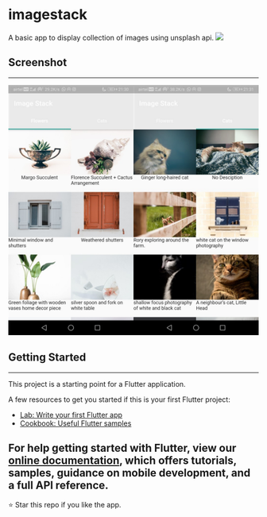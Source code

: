 # imagestack

A basic app to display collection of images using unsplash api.
![](https://img.shields.io/badge/Dart-Flutter-blue.svg?style=for-the-badge&logo=flutter)

## Screenshot
---
![Image1](Screenshot.jpg) 


## Getting Started
---

This project is a starting point for a Flutter application.

A few resources to get you started if this is your first Flutter project:

- [Lab: Write your first Flutter app](https://flutter.dev/docs/get-started/codelab)
- [Cookbook: Useful Flutter samples](https://flutter.dev/docs/cookbook)

For help getting started with Flutter, view our
[online documentation](https://flutter.dev/docs), which offers tutorials,
samples, guidance on mobile development, and a full API reference.
---
⭐ Star this repo if you like the app.